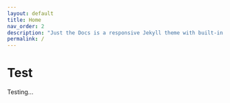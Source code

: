 ```yaml
---
layout: default
title: Home
nav_order: 2
description: "Just the Docs is a responsive Jekyll theme with built-in search that is easily customizable and hosted on GitHub Pages."
permalink: /
---
```


# Test

Testing...
